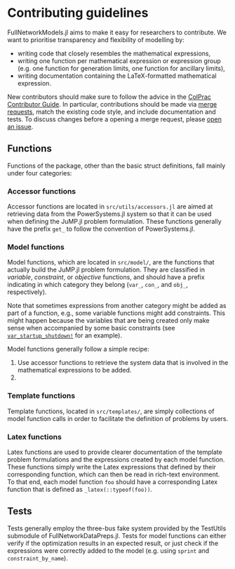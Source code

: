 # Contributing guidelines

FullNetworkModels.jl aims to make it easy for researchers to contribute.
We want to prioritise transparency and flexibility of modelling by:
- writing code that closely resembles the mathematical expressions,
- writing one function per mathematical expression or expression group (e.g. one function for generation limits, one function for ancillary limits),
- writing documentation containing the LaTeX-formatted mathematical expression.

New contributors should make sure to follow the advice in the [ColPrac Contributor Guide](https://github.com/SciML/ColPrac).
In particular, contributions should be made via [merge requests](https://gitlab.invenia.ca/invenia/research/FullNetworkModels.jl/-/merge_requests), match the existing code style, and include documentation and tests. 
To discuss changes before a opening a merge request, please [open an issue](https://gitlab.invenia.ca/invenia/research/FullNetworkModels.jl/-/issues).

## Functions

Functions of the package, other than the basic struct definitions, fall mainly under four categories:

### Accessor functions

Accessor functions are located in `src/utils/accessors.jl` are aimed at retrieving data from the PowerSystems.jl system so that it can be used when defining the JuMP.jl problem formulation.
These functions generally have the prefix `get_` to follow the convention of PowerSystems.jl.

### Model functions

Model functions, which are located in `src/model/`, are the functions that actually build the JuMP.jl problem formulation.
They are classified in _variable_, _constraint_, or _objective_ functions, and should have a prefix indicating in which category they belong (`var_`, `con_`, and `obj_`, respectively).

Note that sometimes expressions from another category might be added as part of a function, e.g., some variable functions might add constraints.
This might happen because the variables that are being created only make sense when accompanied by some basic constraints (see [`var_startup_shutdown!`](@ref) for an example).

Model functions generally follow a simple recipe:

1. Use accessor functions to retrieve the system data that is involved in the mathematical expressions to be added.
2. 

### Template functions

Template functions, located in `src/templates/`, are simply collections of model function calls in order to facilitate the definition of problems by users.

### Latex functions

Latex functions are used to provide clearer documentation of the template problem formulations and the expressions created by each model function.
These functions simply write the Latex expressions that defined by their corresponding function, which can then be read in rich-text environment.
To that end, each model function `foo` should have a corresponding Latex function that is defined as `_latex(::typeof(foo))`.

## Tests

Tests generally employ the three-bus fake system provided by the TestUtils submodule of FullNetworkDataPreps.jl.
Tests for model functions can either verify if the optimization results in an expected result, or just check if the expressions were correctly added to the model (e.g. using `sprint` and `constraint_by_name`).